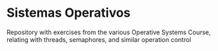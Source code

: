 # Sistemas Operativos

Repository with exercises from the various Operative Systems Course, relating with threads, semaphores, and similar operation control

